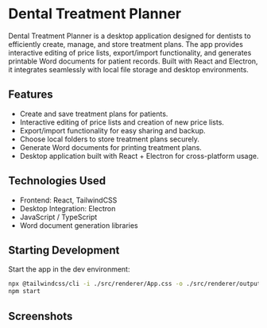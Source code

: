 # Dental Treatment Planner

Dental Treatment Planner is a desktop application designed for dentists to efficiently create, manage, and store treatment plans. The app provides interactive editing of price lists, export/import functionality, and generates printable Word documents for patient records. Built with React and Electron, it integrates seamlessly with local file storage and desktop environments.

## Features

* Create and save treatment plans for patients.
* Interactive editing of price lists and creation of new price lists.
* Export/import functionality for easy sharing and backup.
* Choose local folders to store treatment plans securely.
* Generate Word documents for printing treatment plans.
* Desktop application built with React + Electron for cross-platform usage.

## Technologies Used
* Frontend: React, TailwindCSS
* Desktop Integration: Electron
* JavaScript / TypeScript
* Word document generation libraries

## Starting Development

Start the app in the dev environment:
```bash
npx @tailwindcss/cli -i ./src/renderer/App.css -o ./src/renderer/output.css --watch
npm start

```

## Screenshots
